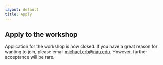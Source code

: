 ```yaml
---
layout: default
title: Apply
---
```


## Apply to the workshop

Application for the workshop is now closed. If you have a great reason for wanting to join, please email michael.erb@nau.edu. However, further acceptance will be rare.
